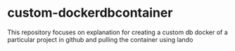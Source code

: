 # custom-dockerdbcontainer
This repository focuses on explanation for creating a custom db docker of a particular project in github and pulling the container using lando
